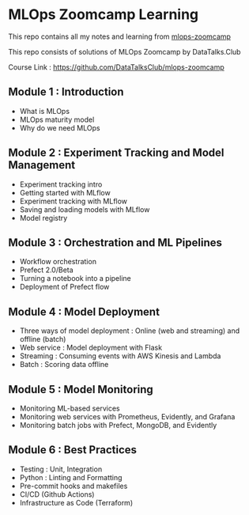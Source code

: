 # MLOps Zoomcamp Learning
This repo contains all my notes and learning from [mlops-zoomcamp](https://github.com/DataTalksClub/mlops-zoomcamp)


This repo consists of solutions of MLOps Zoomcamp by DataTalks.Club

Course Link : https://github.com/DataTalksClub/mlops-zoomcamp
## Module 1 : Introduction
- What is MLOps
- MLOps maturity model
- Why do we need MLOps

## Module 2 : Experiment Tracking and Model Management
- Experiment tracking intro
- Getting started with MLflow
- Experiment tracking with MLflow
- Saving and loading models with MLflow
- Model registry

## Module 3 : Orchestration and ML Pipelines
- Workflow orchestration
- Prefect 2.0/Beta
- Turning a notebook into a pipeline
- Deployment of Prefect flow

## Module 4 : Model Deployment

- Three ways of model deployment : Online (web and streaming) and offline (batch)
- Web service : Model deployment with Flask
- Streaming : Consuming events with AWS Kinesis and Lambda
- Batch : Scoring data offline

## Module 5 : Model Monitoring
- Monitoring ML-based services
- Monitoring web services with Prometheus, Evidently, and Grafana
- Monitoring batch jobs with Prefect, MongoDB, and Evidently

## Module 6 : Best Practices
- Testing : Unit, Integration
- Python : Linting and Formatting
- Pre-commit hooks and makefiles
- CI/CD (Github Actions)
- Infrastructure as Code (Terraform)

